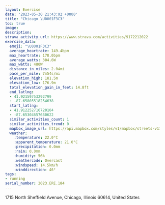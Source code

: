 ```yaml
---
layout: Exercise
date: '2023-05-30 21:43:02 +0000'
title: "Chicago \U0001F3C3"
toc: true
image:
description:
strava_activity_url: https://www.strava.com/activities/9172212022
exercise_data:
  emoji: "\U0001F3C3"
  average_heartrate: 149.4bpm
  max_heartrate: 178.0bpm
  average_watts: 304.6W
  max_watts: 480W
  distance_in_miles: 2.04mi
  pace_per_mile: 7m54s/mi
  elevation_high: 181.5m
  elevation_low: 176.9m
  total_elevation_gain_in_feet: 14.8ft
  end_latlng:
  - 41.92159753292799
  - -87.65805518254638
  start_latlng:
  - 41.912252716720104
  - -87.65304657630622
  similar_activities_count: 1
  similar_activities_trend: 0
  mapbox_image_url: https://api.mapbox.com/styles/v1/mapbox/streets-v11/static/path-5+787af2-1.0(%7Dux~Fnv~uOb%40IjA%40TC%7C%40B%5EDBB%40THZPb%40Pl%40NVJ%40z%40%5Dh%40_%40%60CyBlAyA%60%40SpA%7D%40jA_A%60%40OTAb%40UILkCfB%40GHGb%40MZS%5CORSTc%40EAa%40Vs%40X%7DAdAw%40p%40k%40Zc%40f%40k%40%5Em%40p%40q%40%60%40eA%7C%40g%40l%40i%40f%40BQCEKFW%60%40w%40f%40%5DZq%40f%40QFEA%3Fe%40Ik%40q%40o%40CI%3FOm%40d%40%5DNqA%7C%40qAtAqLhJE%3FGIg%40sAIKKCQAQFeAf%40%5D%5CsAhBiAbAq%40z%40sBnD%5B%5CW%60%40YIM%5DUCGDgCzDa%40f%40uCpE_%40f%40QPMDg%40K%7D%40%7BAIGUEoEJKAYGo%40%3FOCEM%3FoB),pin-s-s+e5b22e(-87.65304,41.91087),pin-s-f+89ae00(-87.66000999999997,41.92156999999998)/auto/800x800?access_token=pk.eyJ1Ijoiam9zaGJlY2ttYW4iLCJhIjoiY205eWR2aDd1MWZ6djJrbXc4a3M0bWZleiJ9.XiG9OWkNcZk2QzjJbxLB4A
  weather:
    :temperature: 22.0°C
    :apparent_temperature: 21.0°C
    :precipitation: 0.0mm
    :rain: 0.0mm
    :humidity: 56%
    :weathercode: Overcast
    :windspeed: 14.5km/h
    :winddirection: 46°
tags:
- running
serial_number: 2023.ERE.184
---
```

1715 North Sheffield Avenue, Chicago, Illinois 60614, United States
